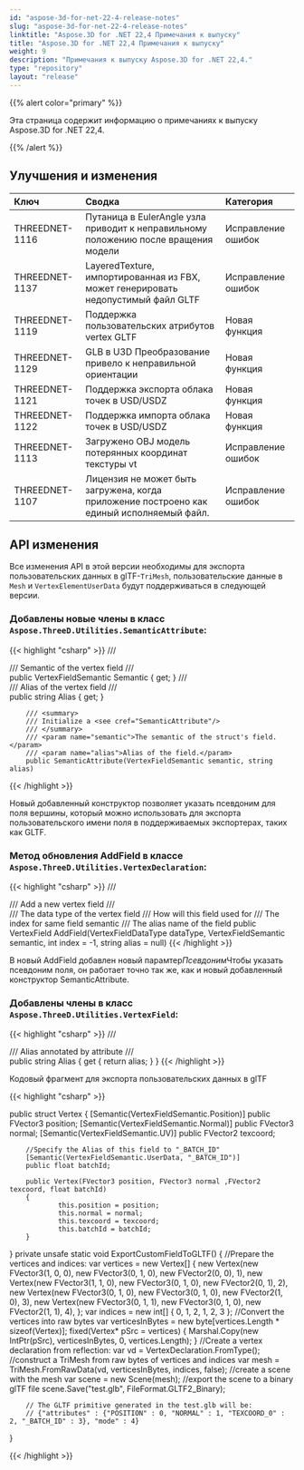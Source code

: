```yaml
---
id: "aspose-3d-for-net-22-4-release-notes"
slug: "aspose-3d-for-net-22-4-release-notes"
linktitle: "Aspose.3D for .NET 22,4 Примечания к выпуску"
title: "Aspose.3D for .NET 22,4 Примечания к выпуску"
weight: 9
description: "Примечания к выпуску Aspose.3D for .NET 22,4."
type: "repository"
layout: "release"
---
```

{{% alert color="primary" %}}

Эта страница содержит информацию о примечаниях к выпуску Aspose.3D for .NET 22,4.

{{% /alert %}}
## **Улучшения и изменения**

|**Ключ**|**Сводка**|**Категория**|
|:- |:- |:- |
|THREEDNET-1116 |Путаница в EulerAngle узла приводит к неправильному положению после вращения модели|Исправление ошибок|
|THREEDNET-1137 |LayeredTexture, импортированная из FBX, может генерировать недопустимый файл GLTF|Исправление ошибок|
|THREEDNET-1119 |Поддержка пользовательских атрибутов vertex GLTF|Новая функция|
|THREEDNET-1129 |GLB в U3D Преобразование привело к неправильной ориентации|Новая функция|
|THREEDNET-1121 |Поддержка экспорта облака точек в USD/USDZ|Новая функция|
|THREEDNET-1122 |Поддержка импорта облака точек в USD/USDZ|Новая функция|
|THREEDNET-1113 |Загружено OBJ модель потерянных координат текстуры vt|Исправление ошибок|
|THREEDNET-1107 |Лицензия не может быть загружена, когда приложение построено как единый исполняемый файл.|Исправление ошибок|


## API изменения ##


Все изменения API в этой версии необходимы для экспорта пользовательских данных в glTF-`TriMesh`, пользовательские данные в `Mesh` и `VertexElementUserData` будут поддерживаться в следующей версии.


### Добавлены новые члены в класс `Aspose.ThreeD.Utilities.SemanticAttribute`:

{{< highlight "csharp" >}}
        /// <summary>
        /// Semantic of the vertex field
        /// </summary>
        public VertexFieldSemantic Semantic { get; }
        /// <summary>
        /// Alias of the vertex field
        /// </summary>
        public string Alias { get; }

        /// <summary>
        /// Initialize a <see cref="SemanticAttribute"/>
        /// </summary>
        /// <param name="semantic">The semantic of the struct's field.</param>
        /// <param name="alias">Alias of the field.</param>
        public SemanticAttribute(VertexFieldSemantic semantic, string alias)
{{< /highlight >}}

Новый добавленный конструктор позволяет указать псевдоним для поля вершины, который можно использовать для экспорта пользовательского имени поля в поддерживаемых экспортерах, таких как GLTF.


### Метод обновления AddField в классе `Aspose.ThreeD.Utilities.VertexDeclaration`:

{{< highlight "csharp" >}}
        /// <summary>
        /// Add a new vertex field
        /// </summary>
        /// <param name="dataType">The data type of the vertex field</param>
        /// <param name="semantic">How will this field used for</param>
        /// <param name="index">The index for same field semantic</param>
        /// <param name="alias">The alias name of the field</param>
        public VertexField AddField(VertexFieldDataType dataType, VertexFieldSemantic semantic, int index = -1, string alias = null)
{{< /highlight >}}

В новый AddField добавлен новый парамтер*Псевдоним*Чтобы указать псевдоним поля, он работает точно так же, как и новый добавленный конструктор SemanticAttribute.


### Добавлены члены в класс `Aspose.ThreeD.Utilities.VertexField`:

{{< highlight "csharp" >}}
        /// <summary>
        /// Alias annotated by attribute <see cref="SemanticAttribute"/>
        /// </summary>
        public string Alias { get { return alias; } }
{{< /highlight >}}




Кодовый фрагмент для экспорта пользовательских данных в glTF

{{< highlight "csharp" >}}

public struct Vertex
{
        [Semantic(VertexFieldSemantic.Position)]
        public FVector3 position;
        [Semantic(VertexFieldSemantic.Normal)]
        public FVector3 normal;
        [Semantic(VertexFieldSemantic.UV)]
        public FVector2 texcoord;

        //Specify the Alias of this field to "_BATCH_ID"
        [Semantic(VertexFieldSemantic.UserData, "_BATCH_ID")]
        public float batchId;

        public Vertex(FVector3 position, FVector3 normal ,FVector2 texcoord, float batchId)
        {
                this.position = position;
                this.normal = normal;
                this.texcoord = texcoord;
                this.batchId = batchId;
        }
}
private unsafe static void ExportCustomFieldToGLTF()
{
        //Prepare the vertices and indices:
        var vertices = new Vertex[]
        {
                new Vertex(new FVector3(1, 0, 0), new FVector3(0, 1, 0), new FVector2(0, 0), 1),
                new Vertex(new FVector3(1, 1, 0), new FVector3(0, 1, 0), new FVector2(0, 1), 2),
                new Vertex(new FVector3(0, 1, 0), new FVector3(0, 1, 0), new FVector2(1, 0), 3),
                new Vertex(new FVector3(0, 1, 1), new FVector3(0, 1, 0), new FVector2(1, 1), 4),
        };
        var indices = new int[]
        {
                0, 1, 2,
                1, 2, 3
        };
        //Convert the vertices into raw bytes
        var verticesInBytes = new byte[vertices.Length * sizeof(Vertex)];
        fixed(Vertex* pSrc = vertices)
        {
                Marshal.Copy(new IntPtr(pSrc), verticesInBytes, 0, vertices.Length);
        }
        //Create a vertex declaration from reflection:
        var vd = VertexDeclaration.FromType<Vertex>();
        //construct a TriMesh from raw bytes of vertices and indices
        var mesh = TriMesh.FromRawData(vd, verticesInBytes, indices, false);
        //create a scene with the mesh
        var scene = new Scene(mesh);
        //export the scene to a binary glTF file
        scene.Save("test.glb", FileFormat.GLTF2_Binary);

        // The GLTF primitive generated in the test.glb will be:
        // {"attributes" : {"POSITION" : 0, "NORMAL" : 1, "TEXCOORD_0" : 2, "_BATCH_ID" : 3}, "mode" : 4}
}



{{< /highlight >}}

